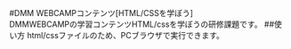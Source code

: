 #DMM WEBCAMPコンテンツ[HTML/CSSを学ぼう]  
DMMWEBCAMPの学習コンテンツHTML/cssを学ぼうの研修課題です。
##使い方
html/cssファイルのため、PCブラウザで実行できます。

